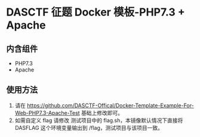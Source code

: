 # DASCTF 征题 Docker 模板-PHP7.3 + Apache
## 内含组件
- PHP7.3
- Apache

## 使用方法
1. 请在 https://github.com/DASCTF-Offical/Docker-Template-Example-For-Web-PHP7.3-Apache-Test 基础上修改即可。
2. 如需自定义 flag 请修改 测试项目中的 flag.sh，本镜像默认情况下直接将 DASFLAG 这个环境变量输出到 /flag，测试项目与该项目一致。
